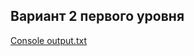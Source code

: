 ## Вариант 2 первого уровня

[Console output.txt](https://github.com/AndreyZeberg/CSLabs/blob/main/Lab4/Console%20output.txt)
